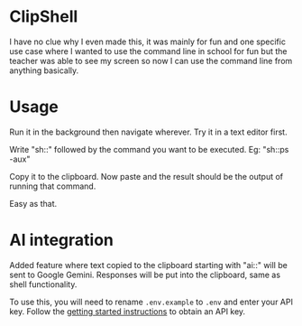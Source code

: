 # ClipShell

I have no clue why I even made this, it was mainly for fun and one specific use case where I wanted to use the command line in school for fun but the teacher was able to see my screen so now I can use the command line from anything basically.

# Usage

Run it in the background then navigate wherever. Try it in a text editor first.

Write "sh::" followed by the command you want to be executed. Eg: "sh::ps -aux"

Copy it to the clipboard. Now paste and the result should be the output of running that command.

Easy as that.

# AI integration

Added feature where text copied to the clipboard starting with "ai::" will be sent to Google Gemini. Responses will be put into the clipboard, same as shell functionality.

To use this, you will need to rename `.env.example` to `.env` and enter your API key. Follow the [getting started instructions](https://pypi.org/project/google-generativeai/) to obtain an API key.